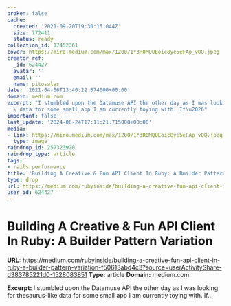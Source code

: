 ```yaml
---
broken: false
cache:
  created: '2021-09-20T19:30:15.044Z'
  size: 772411
  status: ready
collection_id: 17452361
cover: https://miro.medium.com/max/1200/1*3R0MQUEoic8ye5eFAp_vOQ.jpeg
creator_ref:
  _id: 624427
  avatar: ''
  email: ''
  name: pitosalas
date: '2021-04-06T13:40:22.874000+00:00'
domain: medium.com
excerpt: "I stumbled upon the Datamuse API the other day as I was looking for thesaurus-like\
  \ data for some small app I am currently toying with. If\u2026"
important: false
last_update: '2024-06-24T17:11:21.715000+00:00'
media:
- link: https://miro.medium.com/max/1200/1*3R0MQUEoic8ye5eFAp_vOQ.jpeg
  type: image
raindrop_id: 257323920
raindrop_type: article
tags:
- rails performance
title: 'Building A Creative & Fun API Client In Ruby: A Builder Pattern Variation'
type: drop
url: https://medium.com/rubyinside/building-a-creative-fun-api-client-in-ruby-a-builder-pattern-variation-f50613abd4c3?source=userActivityShare-d383785221d0-1528083851
user_id: 624427
---
```


# Building A Creative & Fun API Client In Ruby: A Builder Pattern Variation

**URL:** https://medium.com/rubyinside/building-a-creative-fun-api-client-in-ruby-a-builder-pattern-variation-f50613abd4c3?source=userActivityShare-d383785221d0-1528083851
**Type:** article
**Domain:** medium.com

**Excerpt:** I stumbled upon the Datamuse API the other day as I was looking for thesaurus-like data for some small app I am currently toying with. If…
